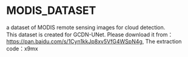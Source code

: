 # MODIS_DATASET
a dataset of MODIS remote sensing images for cloud detection.  
This dataset is created for GCDN-UNet. Please download it from： 
https://pan.baidu.com/s/1Cyn1kkJp8xv5VfG4WSpN4g, The extraction code：x9mx
